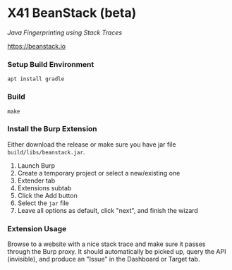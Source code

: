# X41 BeanStack (beta)

*Java Fingerprinting using Stack Traces*

<https://beanstack.io>


### Setup Build Environment

    apt install gradle


### Build

    make


### Install the Burp Extension

Either download the release or make sure you have jar file
`build/libs/beanstack.jar`.

1. Launch Burp
1. Create a temporary project or select a new/existing one
1. Extender tab
1. Extensions subtab
1. Click the Add button
1. Select the `jar` file
1. Leave all options as default, click "next", and finish the wizard


### Extension Usage

Browse to a website with a nice stack trace and make sure it passes through the
Burp proxy. It should automatically be picked up, query the API (invisible),
and produce an "Issue" in the Dashboard or Target tab.

